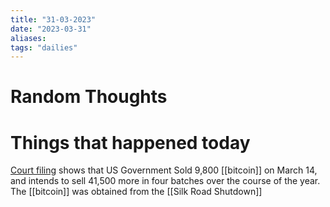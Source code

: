 ```yaml
---
title: "31-03-2023"
date: "2023-03-31"
aliases: 
tags: "dailies"
---
```


# Random Thoughts

# Things that happened today
[Court filing](https://www.docdroid.net/cAA99Gw/123-pdf#page=7) shows that US Government Sold 9,800 [[bitcoin]] on March 14, and intends to sell 41,500 more in four batches over the course of the year. The [[bitcoin]] was obtained from the [[Silk Road Shutdown]]
